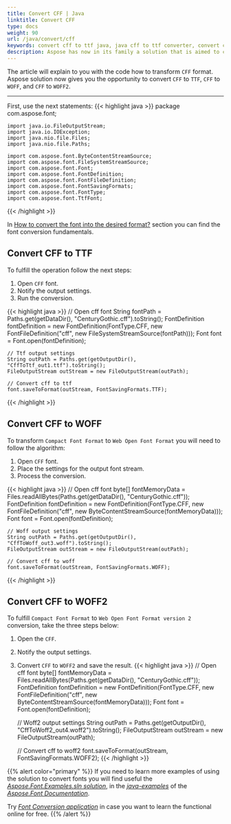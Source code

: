 ```yaml
---
title: Convert CFF | Java
linktitle: Convert CFF
type: docs
weight: 90
url: /java/convert/cff
keywords: convert cff to ttf java, java cff to ttf converter, convert compact font format
description: Aspose has now in its family a solution that is aimed to convert different font formats. Here you will find examples of how to convert CFF format.
---
```


The article will explain to you with the code how to transform `CFF` format. Aspose solution now gives you the opportunity to convert `CFF` to `TTF`, `CFF` to `WOFF`, and `CFF` to `WOFF2`.
____

First, use the next statements:
{{< highlight java >}} 
    package com.aspose.font;

    import java.io.FileOutputStream;
    import java.io.IOException;
    import java.nio.file.Files;
    import java.nio.file.Paths;

    import com.aspose.font.ByteContentStreamSource;
    import com.aspose.font.FileSystemStreamSource;
    import com.aspose.font.Font;
    import com.aspose.font.FontDefinition;
    import com.aspose.font.FontFileDefinition;
    import com.aspose.font.FontSavingFormats;
    import com.aspose.font.FontType;
    import com.aspose.font.TtfFont;
{{< /highlight >}}

In [How to convert the font into the desired format?](https://docs.aspose.com//font/java/convert/#how-to-convert-the-font-into-the-desired-format) section you can find the font conversion fundamentals.

## Convert CFF to TTF

To fulfill the operation follow the next steps:

1. Open `CFF` font.
2. Notify the output settings.
3. Run the conversion.

{{< highlight java >}} 
    // Open cff font
    String fontPath = Paths.get(getDataDir(), "CenturyGothic.cff").toString();
    FontDefinition fontDefinition = new FontDefinition(FontType.CFF, new FontFileDefinition("cff", new FileSystemStreamSource(fontPath)));
    Font font = Font.open(fontDefinition);

    // Ttf output settings
    String outPath = Paths.get(getOutputDir(), "CffToTtf_out1.ttf").toString();
    FileOutputStream outStream = new FileOutputStream(outPath);

    // Convert cff to ttf
    font.saveToFormat(outStream, FontSavingFormats.TTF);
{{< /highlight >}}


## Convert CFF to WOFF

To transform `Compact Font Format` to `Web Open Font Format` you will need to follow the algorithm:

1. Open `CFF` font.
2. Place the settings for the output font stream.
3. Process the conversion.

{{< highlight java >}} 
    // Open cff font
    byte[] fontMemoryData = Files.readAllBytes(Paths.get(getDataDir(), "CenturyGothic.cff"));
    FontDefinition fontDefinition = new FontDefinition(FontType.CFF, new FontFileDefinition("cff", new ByteContentStreamSource(fontMemoryData)));
    Font font = Font.open(fontDefinition);

    // Woff output settings
    String outPath = Paths.get(getOutputDir(), "CffToWoff_out3.woff").toString();
    FileOutputStream outStream = new FileOutputStream(outPath);

    // Convert cff to woff
    font.saveToFormat(outStream, FontSavingFormats.WOFF);
{{< /highlight >}}


## Convert CFF to WOFF2

To fulfill `Compact Font Format` to `Web Open Font Format version 2` conversion, take the three steps below:

1. Open the `CFF`.
2. Notify the output settings.
3. Convert `CFF` to `WOFF2` and save the result.
{{< highlight java >}} 
    // Open cff font
    byte[] fontMemoryData = Files.readAllBytes(Paths.get(getDataDir(), "CenturyGothic.cff"));
    FontDefinition fontDefinition = new FontDefinition(FontType.CFF, new FontFileDefinition("cff", new ByteContentStreamSource(fontMemoryData)));
    Font font = Font.open(fontDefinition);

    // Woff2 output settings
    String outPath = Paths.get(getOutputDir(), "CffToWoff2_out4.woff2").toString();
    FileOutputStream outStream = new FileOutputStream(outPath);

    // Convert cff to woff2
    font.saveToFormat(outStream, FontSavingFormats.WOFF2);
{{< /highlight >}}


{{% alert color="primary" %}}
If you need to learn more examples of using the solution to convert fonts you will find useful the [*Aspose.Font.Examples.sln solution*](https://github.com/aspose-font/Aspose.Font-Documentation/tree/master/java-examples/src/main/java/com/aspose/font/examples/convertfont), in the [*java-examples*](https://github.com/aspose-font/Aspose.Font-Documentation/tree/master/java-examples/src/main/java/com/aspose/font/examples) of the [*Aspose.Font Documentation*](https://github.com/aspose-font/Aspose.Font-Documentation).


Try [*Font Conversion application*](https://products.aspose.app/font/conversion) in case you want to learn the functional online for free.
{{% /alert %}}